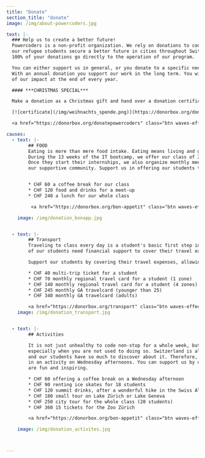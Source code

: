 ```yaml
---
title: "Donate"
section_title: "donate"
image: /img/about-powercoders.jpg

text: |-
  ### Help us to create a better future!
  Powercoders is a non-profit organization. We rely on donations to continue our work helping
  our refugee students secure a better future in cities throughout Switzerland.
  100% of your donations go directly to the operation of our program.

  You can either support us in general, or you donate to a specific need of our program: food, transport and activities.
  With an annual donation you support our work in the long term. You will receive a report
  of our impact at the end of every year.

  #### ***CHRISTMAS SPECIAL***

  Make a donation as a Christmas gift and hand over a donation certificate to your beloved ones.

  [![certificate](/img/weihnachts_spende.png)](https://donorbox.org/donatepowercoders)

  <a href="https://donorbox.org/donatepowercoders" class="btn waves-effect waves-light pwc-red">Donate!</a>

causes:
  - text: |-
        ## FOOD
        Eating is more than mere food intake. Eating means living and growing together as a community.
        During the 13 weeks of the IT bootcamp, we offer our class of 20 students coffee breaks and lunches.
        Once they start their internships, we also organize monthly meet-ups for them in order to maintain
        our supportive community. Support us in offering our students tasty and healthy meals!


        * CHF 60 a coffee break for our class
        * CHF 120 food and drinks for a meet-up
        * CHF 240 a lunch for our whole class

         <a href="https://donorbox.org/bon-appetit" class="btn waves-effect waves-light pwc-red">Donate Food!</a>

    image: /img/donation_bonapp.jpg


  - text: |-
        ## Transport
        Traveling to class every day is a student's basic first step in starting to learn. About half
        of our students need financial support to cover their travel expenses during our 13 week IT boot-camp.

        Support our students by covering their travel expenses, allowing them to get to class and start a new life.

        * CHF 40 multi-trip ticket for a student
        * CHF 70 monthly regional travel card for a student (1 zone)
        * CHF 140 monthly regional travel card for a student (4 zones)
        * CHF 245 monthly GA travelcard (younger than 25)
        * CHF 340 monthly GA travelcard (adults)

        <a href="https://donorbox.org/transport" class="btn waves-effect waves-light pwc-red">Donate Transport!</a>
    image: /img/donation_transport.jpg


  - text: |-
        ## Activities

        It is not just unhealthy to code non-stop for a whole week, but also almost impossible,
        especially when you are not used to doing so. Switzerland is also an incredible country
        and our students have so much to discover about it. Therefore, the entire class takes part
        in an activity on Wednesday afternoons. You can support us by offering them activities that
        are fun and inspiring.

        * CHF 60 offering a coffee break on a Wednesday afternoon
        * CHF 90 renting ice skates for 18 students
        * CHF 120 summit drinks, after a wonderful hike in the Swiss Alps
        * CHF 180 small tour on Lake Zürich or Lake Geneva
        * CHF 250 city tour for the whole class (20 students)
        * CHF 360 15 tickets for the Zoo Zürich

        <a href="https://donorbox.org/bon-appetit" class="btn waves-effect waves-light pwc-red">Donate Food!</a>

    image: /img/donation_activites.jpg



---
```


